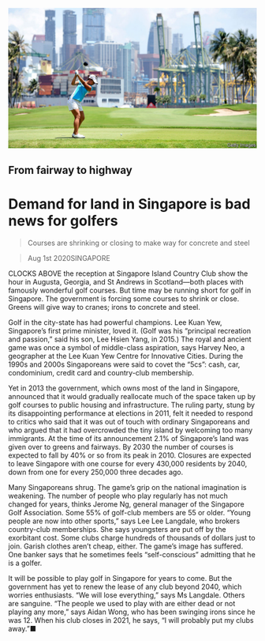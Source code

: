 ![](./images/20200801_ASP003_0.jpg)

## From fairway to highway

# Demand for land in Singapore is bad news for golfers

> Courses are shrinking or closing to make way for concrete and steel

> Aug 1st 2020SINGAPORE

CLOCKS ABOVE the reception at Singapore Island Country Club show the hour in Augusta, Georgia, and St Andrews in Scotland—both places with famously wonderful golf courses. But time may be running short for golf in Singapore. The government is forcing some courses to shrink or close. Greens will give way to cranes; irons to concrete and steel.

Golf in the city-state has had powerful champions. Lee Kuan Yew, Singapore’s first prime minister, loved it. (Golf was his “principal recreation and passion,” said his son, Lee Hsien Yang, in 2015.) The royal and ancient game was once a symbol of middle-class aspiration, says Harvey Neo, a geographer at the Lee Kuan Yew Centre for Innovative Cities. During the 1990s and 2000s Singaporeans were said to covet the “5cs”: cash, car, condominium, credit card and country-club membership.

Yet in 2013 the government, which owns most of the land in Singapore, announced that it would gradually reallocate much of the space taken up by golf courses to public housing and infrastructure. The ruling party, stung by its disappointing performance at elections in 2011, felt it needed to respond to critics who said that it was out of touch with ordinary Singaporeans and who argued that it had overcrowded the tiny island by welcoming too many immigrants. At the time of its announcement 2.1% of Singapore’s land was given over to greens and fairways. By 2030 the number of courses is expected to fall by 40% or so from its peak in 2010. Closures are expected to leave Singapore with one course for every 430,000 residents by 2040, down from one for every 250,000 three decades ago.

Many Singaporeans shrug. The game’s grip on the national imagination is weakening. The number of people who play regularly has not much changed for years, thinks Jerome Ng, general manager of the Singapore Golf Association. Some 55% of golf-club members are 55 or older. “Young people are now into other sports,” says Lee Lee Langdale, who brokers country-club memberships. She says youngsters are put off by the exorbitant cost. Some clubs charge hundreds of thousands of dollars just to join. Garish clothes aren’t cheap, either. The game’s image has suffered. One banker says that he sometimes feels “self-conscious” admitting that he is a golfer.

It will be possible to play golf in Singapore for years to come. But the government has yet to renew the lease of any club beyond 2040, which worries enthusiasts. “We will lose everything,” says Ms Langdale. Others are sanguine. “The people we used to play with are either dead or not playing any more,” says Aidan Wong, who has been swinging irons since he was 12. When his club closes in 2021, he says, “I will probably put my clubs away.”■